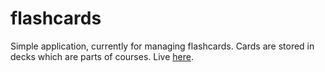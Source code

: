 # flashcards
Simple application, currently for managing flashcards. Cards are stored in decks which are parts of courses.
Live [here](https://flashcards-ddd.herokuapp.com/).
